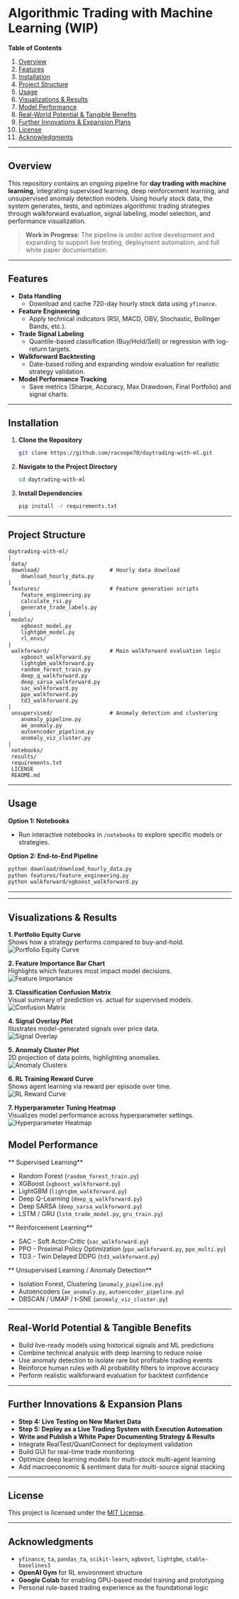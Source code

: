 # Algorithmic Trading with Machine Learning (WIP)

**Table of Contents**  
1. [Overview](#overview)  
2. [Features](#features)  
3. [Installation](#installation)  
4. [Project Structure](#project-structure)  
5. [Usage](#usage)  
6. [Visualizations & Results](#visualizations--results)  
7. [Model Performance](#model-performance)  
8. [Real-World Potential & Tangible Benefits](#real-world-potential--tangible-benefits)  
9. [Further Innovations & Expansion Plans](#further-innovations--expansion-plans)  
10. [License](#license)  
11. [Acknowledgments](#acknowledgments)

---

## Overview  
This repository contains an ongoing pipeline for **day trading with machine learning**, integrating supervised learning, deep reinforcement learning, and unsupervised anomaly detection models. Using hourly stock data, the system generates, tests, and optimizes algorithmic trading strategies through walkforward evaluation, signal labeling, model selection, and performance visualization.

>  **Work in Progress**: The pipeline is under active development and expanding to support live testing, deployment automation, and full white paper documentation.

---

## Features  

- **Data Handling**
  - Download and cache 720-day hourly stock data using `yfinance`.
- **Feature Engineering**
  - Apply technical indicators (RSI, MACD, OBV, Stochastic, Bollinger Bands, etc.).
- **Trade Signal Labeling**
  - Quantile-based classification (Buy/Hold/Sell) or regression with log-return targets.
- **Walkforward Backtesting**
  - Date-based rolling and expanding window evaluation for realistic strategy validation.
- **Model Performance Tracking**
  - Save metrics (Sharpe, Accuracy, Max Drawdown, Final Portfolio) and signal charts.

---

## Installation  
1. **Clone the Repository**  
   ```bash
   git clone https://github.com/racoope70/daytrading-with-ml.git
   ```

2. **Navigate to the Project Directory**  
   ```bash
   cd daytrading-with-ml
   ```

3. **Install Dependencies**  
   ```bash
   pip install -r requirements.txt
   ```

---

## Project Structure

```
daytrading-with-ml/
|
 data/                          
 download/                      # Hourly data download
    download_hourly_data.py
|
 features/                      # Feature generation scripts
    feature_engineering.py
    calculate_rsi.py
    generate_trade_labels.py
|
 models/                        
    xgboost_model.py
    lightgbm_model.py
    rl_envs/
|
 walkforward/                   # Main walkforward evaluation logic
    xgboost_walkforward.py
    lightgbm_walkforward.py
    random_forest_train.py
    deep_q_walkforward.py
    deep_sarsa_walkforward.py
    sac_walkforward.py
    ppo_walkforward.py
    td3_walkforward.py
|
 unsupervised/                  # Anomaly detection and clustering
    anomaly_pipeline.py
    ae_anomaly.py
    autoencoder_pipeline.py
    anomaly_viz_cluster.py
|
 notebooks/                     
 results/                       
 requirements.txt               
 LICENSE                        
 README.md                      
```

---

## Usage  

**Option 1: Notebooks**  
- Run interactive notebooks in `/notebooks` to explore specific models or strategies.

**Option 2: End-to-End Pipeline**
```bash
python download/download_hourly_data.py
python features/feature_engineering.py
python walkforward/xgboost_walkforward.py
```

---


---

## Visualizations & Results

**1. Portfolio Equity Curve**  
Shows how a strategy performs compared to buy-and-hold.  
![Portfolio Equity Curve](results/plots/portfolio_equity_curve.png)

**2. Feature Importance Bar Chart**  
Highlights which features most impact model decisions.  
![Feature Importance](results/plots/feature_importance_bar_chart.png)

**3. Classification Confusion Matrix**  
Visual summary of prediction vs. actual for supervised models.  
![Confusion Matrix](results/plots/classification_confusion_matrix.png)

**4. Signal Overlay Plot**  
Illustrates model-generated signals over price data.  
![Signal Overlay](results/plots/signal_overlay_plot.png)

**5. Anomaly Cluster Plot**  
2D projection of data points, highlighting anomalies.  
![Anomaly Clusters](results/plots/anomaly_cluster_plot.png)

**6. RL Training Reward Curve**  
Shows agent learning via reward per episode over time.  
![RL Reward Curve](results/plots/rl_reward_curve.png)

**7. Hyperparameter Tuning Heatmap**  
Visualizes model performance across hyperparameter settings.  
![Hyperparameter Heatmap](results/plots/hyperparameter_heatmap.png)
## Model Performance  

** Supervised Learning**
-  Random Forest (`random_forest_train.py`)
-  XGBoost (`xgboost_walkforward.py`)
-  LightGBM (`lightgbm_walkforward.py`)
-  Deep Q-Learning (`deep_q_walkforward.py`)
-  Deep SARSA (`deep_sarsa_walkforward.py`)
-  LSTM / GRU (`lstm_trade_model.py`, `gru_train.py`)

** Reinforcement Learning**
-  SAC - Soft Actor-Critic (`sac_walkforward.py`)
-  PPO - Proximal Policy Optimization (`ppo_walkforward.py`, `ppo_multi.py`)
-  TD3 - Twin Delayed DDPG (`td3_walkforward.py`)

** Unsupervised Learning / Anomaly Detection**
-  Isolation Forest, Clustering (`anomaly_pipeline.py`)
-  Autoencoders (`ae_anomaly.py`, `autoencoder_pipeline.py`)
-  DBSCAN / UMAP / t-SNE (`anomaly_viz_cluster.py`)

---

## Real-World Potential & Tangible Benefits  

- Build live-ready models using historical signals and ML predictions  
- Combine technical analysis with deep learning to reduce noise  
- Use anomaly detection to isolate rare but profitable trading events  
- Reinforce human rules with AI probability filters to improve accuracy  
- Perform realistic walkforward evaluation for backtest confidence

---

## Further Innovations & Expansion Plans  

-  **Step 4: Live Testing on New Market Data**  
-  **Step 5: Deploy as a Live Trading System with Execution Automation**  
-  **Write and Publish a White Paper Documenting Strategy & Results**  
-  Integrate RealTest/QuantConnect for deployment validation  
-  Build GUI for real-time trade monitoring  
-  Optimize deep learning models for multi-stock multi-agent learning  
-  Add macroeconomic & sentiment data for multi-source signal stacking

---

## License  
This project is licensed under the [MIT License](LICENSE).

---

## Acknowledgments  
- `yfinance`, `ta`, `pandas_ta`, `scikit-learn`, `xgboost`, `lightgbm`, `stable-baselines3`  
- **OpenAI Gym** for RL environment structure  
- **Google Colab** for enabling GPU-based model training and prototyping  
- Personal rule-based trading experience as the foundational logic  
